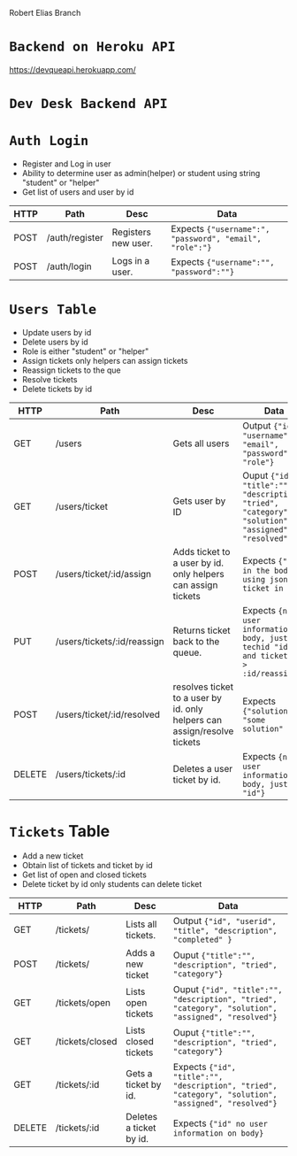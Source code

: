 Robert Elias Branch

# `Backend on Heroku API`
https://devqueapi.herokuapp.com/


# `Dev Desk Backend API` 


# `Auth Login`

- Register and Log in user
- Ability to determine user as admin(helper) or student using string "student" or "helper"
- Get list of users and user by id

| HTTP | Path               | Desc                                   | Data|
|-|-|-|-|
| POST | /auth/register | Registers new user. | Expects `{"username":", "password", "email", "role":"}`|
| POST | /auth/login    | Logs in a user.   |  Expects `{"username":"", "password":""}`|

# `Users Table`

- Update users by id
- Delete users by id
- Role is either "student" or "helper"
- Assign tickets only helpers can assign tickets
- Reassign tickets to the que
- Resolve tickets
- Delete tickets by id

| HTTP | Path               | Desc                                   | Data|
|-|-|-|-|
| GET | /users            | Gets all users     |  Output `{"id", "username":"", "email", "password", "role"}`|
| GET | /users/ticket      | Gets user by ID    | Ouput `{"id", "title":"", "description", "tried", "category", "solution", "assigned", "resolved"}`|
| POST| /users/ticket/:id/assign | Adds ticket to a user by id. only helpers can assign tickets  |  Expects `{"id"} in the body using json and ticket in :id`|
| PUT | /users/tickets/:id/reassign    | Returns ticket back to the queue.   |   Expects `{no user information on body, just techid "id" and ticket 7 -> :id/reassign}`|
| POST| /users/ticket/:id/resolved | resolves ticket to a user by id. only helpers can assign/resolve tickets  |  Expects `{"solution": "some solution" }`
| DELETE | /users/tickets/:id | Deletes a user ticket by id.   |  Expects `{no user information on body, just "id"}`|

# `Tickets` Table

- Add a new ticket
- Obtain list of tickets and ticket by id
- Get list of open and closed tickets
- Delete ticket by id only students can delete ticket

| HTTP | Path               | Desc                                   | Data|
|-|-|-|-|
| GET | /tickets/ | Lists all tickets.   |  Output `{"id", "userid", "title", "description", "completed" }`|
| POST | /tickets/      | Adds a new ticket    |Ouput `{"title":"", "description", "tried", "category"}`|
| GET | /tickets/open      | Lists open tickets    |Ouput `{"id", "title":"", "description", "tried", "category", "solution", "assigned", "resolved"}`|
| GET | /tickets/closed      | Lists closed tickets    |Ouput `{"title":"", "description", "tried", "category"}`|
| GET | /tickets/:id    | Gets a ticket by id.   |  Expects `{"id", "title":"", "description", "tried", "category", "solution", "assigned", "resolved"}`|
| DELETE | /tickets/:id | Deletes a ticket by id.   |  Expects `{"id" no user information on body}`|